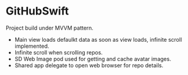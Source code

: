 # GitHubSwift

Project build under MVVM pattern.

- Main view loads defaulkt data as soon as view loads, infinite scroll implemented.
- Infinite scroll when scrolling repos.
- SD Web Image pod used for getting and cache avatar images.
- Shared app delegate to open web browser for repo details.
